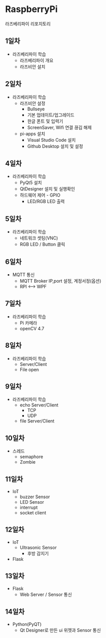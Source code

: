 # RaspberryPi
라즈베리파이 리포지토리

## 1일차
- 라즈베리파이 학습
	- 라즈베리파이 개요
	- 라즈비안 설치
	
## 2일차
- 라즈베리파이 학습
	- 라즈비안 설정
		- Bullseye
		- 기본 업데이트/업그레이드
		- 한글 폰트 및 입력기
		- ScreenSaver, Wifi 연결 끊김 해제 
	- pi-apps 설치
		- Visual Studio Code 설치
		- Github Desktop 설치 및 설정

## 4일차
- 라즈베리파이 학습
	- PyQt5 설치
	- QtDesigner 설치 및 실행확인
	- 하드웨어 제어 - GPIO
		- LED/RGB LED 출력

## 5일차
- 라즈베리파이 학습
	- 네트워크 셋팅(VNC)
	- RGB LED / Button 클릭
	

## 6일차
- MQTT 통신
	- MQTT Broker IP,port 설정, 계정서정(옵션)
	- RPI <--> WPF

## 7일차
- 라즈베리파이 학습
	- Pi 카메라
	- openCV 4.7

## 8일차
- 라즈베리파이 학습
	- Server/Client 
	- File open

## 9일차
- 라즈베리파이 학습
	- echo Server/Client
		- TCP
		- UDP
	- file Server/Client

 ## 10일차
 - 스레드
	- semaphore
	- Zombie

## 11일차
- IoT
	- buzzer Sensor
	- LED Sensor
	- interrupt
	- socket client
   
## 12일차
- IoT
	- Ultrasonic Sensor
		- 후방 감지기
- Flask

## 13일차 
- Flask
	- Web Server / Sensor 통신

## 14일차
- Python(PyQT)
	- Qt Designer로 만든 ui 위젯과 Sensor 통신
